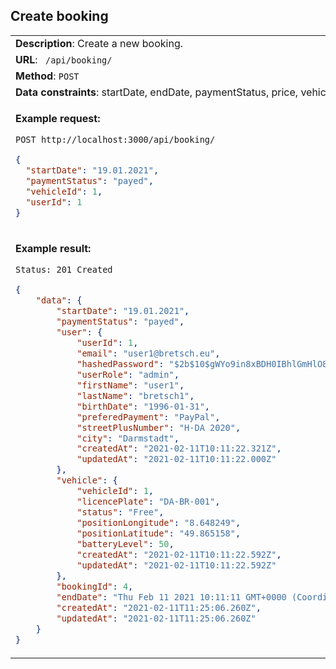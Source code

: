 ## Create booking

<table>
    <tr><td> <b>Description</b>: Create a new booking. </td></tr>
    <tr><td> <b>URL</b>: <code> /api/booking/ </code> </td></tr>
    <tr><td> <b>Method</b>: <code>POST</code> </td></tr>
    <tr><td> <b>Data constraints</b>: startDate, endDate, paymentStatus, price, vehicleId, userId. </td></tr>
<tr><td>

**Example request:**

 `POST http://localhost:3000/api/booking/`

``` json
{
  "startDate": "19.01.2021",
  "paymentStatus": "payed",
  "vehicleId": 1,
  "userId": 1
}
```

</td></tr>
<tr><td>

**Example result:**

 `Status: 201 Created`

``` json
{
    "data": {
        "startDate": "19.01.2021",
        "paymentStatus": "payed",
        "user": {
            "userId": 1,
            "email": "user1@bretsch.eu",
            "hashedPassword": "$2b$10$gWYo9in8xBDH0IBhlGmHlO8k6FQ27ltzME/dHPbIzHftuybiX30GC",
            "userRole": "admin",
            "firstName": "user1",
            "lastName": "bretsch1",
            "birthDate": "1996-01-31",
            "preferedPayment": "PayPal",
            "streetPlusNumber": "H-DA 2020",
            "city": "Darmstadt",
            "createdAt": "2021-02-11T10:11:22.321Z",
            "updatedAt": "2021-02-11T10:11:22.000Z"
        },
        "vehicle": {
            "vehicleId": 1,
            "licencePlate": "DA-BR-001",
            "status": "Free",
            "positionLongitude": "8.648249",
            "positionLatitude": "49.865158",
            "batteryLevel": 50,
            "createdAt": "2021-02-11T10:11:22.592Z",
            "updatedAt": "2021-02-11T10:11:22.592Z"
        },
        "bookingId": 4,
        "endDate": "Thu Feb 11 2021 10:11:11 GMT+0000 (Coordinated Universal Time)",
        "createdAt": "2021-02-11T11:25:06.260Z",
        "updatedAt": "2021-02-11T11:25:06.260Z"
    }
}
```

</td></tr>
</table>

